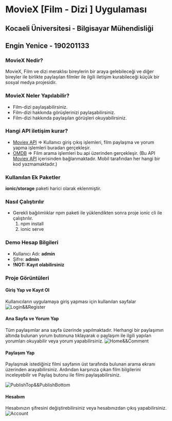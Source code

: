 
# MovieX [Film - Dizi ] Uygulaması
## Kocaeli Üniversitesi - Bilgisayar Mühendisliği
## Engin Yenice - 190201133

### MovieX Nedir?
MovieX, Film ve dizi meraklısı bireylerin bir araya gelebileceği ve diğer bireyler ile birlikte paylaşılan filmler ile ilgili iletişim kurabileceği küçük bir sosyal medya projesidir.

### MovieX Neler Yapılabilir?
* Film-dizi paylaşabilirsiniz.
* Film-dizi hakkında görüşlerinizi paylaşabilirsiniz.
* Film-dizi hakkında paylaşılan görüşleri okuyabilirsiniz.

### Hangi API iletişim kurar?
* [Moviex API](http://moviex.enginyenice.com/)  => Kullanıcı giriş çıkış  işlemleri, film paylaşma ve yorum yapma işlemleri buradan gerçekleşir.
* [OMDB](http://www.omdbapi.com/) => Film arama işlemleri bu api üzerinden gerçekleşir. (Bu API  [Moviex API](http://moviex.enginyenice.com/)  içerisinden bağlanmaktadır. Mobil tarafından her hangi bir kod yazmamaktadır.)

### Kullanılan Ek Paketler
**ionic/storage** paketi harici olarak eklenmiştir.

### Nasıl Çalıştırılır
* Gerekli bağılımlıklar npm paketi ile yüklendikten sonra proje ionic cli ile çalıştırılır.
    1. npm install
    2. ionic serve

### Demo Hesap Bilgileri
* Kullanıcı Adı: **admin**
* Şifre: **admin**
* **!NOT: Kayıt olabilirsiniz**

### Proje Görüntüleri

####  Giriş Yap ve Kayıt Ol
Kullanıcıların uygulamaya giriş yapması için kullanılan sayfalar
![Login&&Register](https://i.hizliresim.com/lvjdBv.png)


####  Ana Sayfa ve Yorum Yap
Tüm paylaşımlar ana sayfa üzerinde yapılmaktadır. Herhangi bir paylaşımın altında bulunan yorum butonuna tıklayarak o paylaşım ile ilgili yapılan yorumları okuyabilir veya yorum yapabilirsiniz.
![Home&&Comment](https://i.hizliresim.com/5o3pJr.png)

#### Paylaşım Yap
Paylaşmak istediğiniz filmi sayfanın üst tarafında bulunan arama ekranı üzerinden arayabilirsiniz. Ardından karşınıza çıkan film bilgilerini inceleyebilir ve Paylaş butonu ile filmi paylaşabilirsiniz.

![PublishTop&&PublishBottom](https://i.hizliresim.com/SI9Jz7.png)

#### Hesabım

Hesabınızın  şifresini değiştirebilirsiniz veya hesabınızdan çıkış yapabilirsiniz.
![Account](https://i.hizliresim.com/Iw65oL.png)
